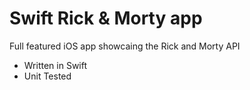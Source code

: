 # Swift Rick & Morty app

Full featured iOS app showcaing the Rick and Morty API

- Written in Swift
- Unit Tested